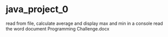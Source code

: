 # java_project_0
read from file, calculate average and display max and min in a console
read the word document Programming Challenge.docx